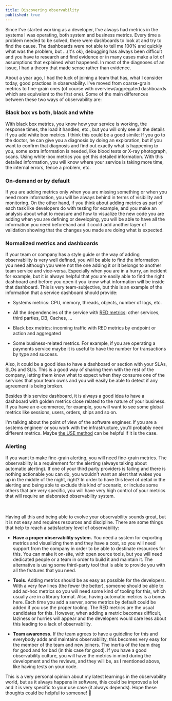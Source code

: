```yaml
---
title: Discovering observability
published: true
---
```


Since I've started working as a developer, I've always had metrics in the systems I was operating, both system and business metrics. Every time a problem needed to be solved, there were dashboards to look at and try to find the cause. The dashboards were not able to tell me 100% and quickly what was the problem, but ...(it's ok), debugging has always been difficult and you have to research and find evidence or in many cases make a lot of assumptions that explained what happened. In most of the diagnoses of an issue, I had a theory that made sense rather than evidence.

About a year ago, I had the luck of joining a team that has, what I consider today, good practices in observability. I've moved from coarse-grain metrics to fine-grain ones (of course with overview/aggregated dashboards which are equivalent to the first one). Some of the main differences between these two ways of observability are:

### Black box vs both, black and white
With black box metrics, you know how your service is working, the response times, the load it handles, etc., but you will only see all the details if you add white box metrics. I think this could be a good simile: If you go to the doctor, he can give you a diagnosis by doing an exploration, but if you want to confirm that diagnosis and find out exactly what is happening to you, some extra information is needed, like blood tests or X-ray photograph, scans. Using white-box metrics you get this detailed information. With this detailed information, you will know where your service is taking more time, the internal errors, fence a problem, etc.

### On-demand or by default
If you are adding metrics only when you are missing something or when you need more information, you will be always behind in terms of visibility and monitoring. On the other hand, if you think about adding metrics as part of each task like developers do with testing for example, and you make an analysis about what to measure and how to visualize the new code you are adding when you are defining or developing, you will be able to have all the information you need beforehand and it could add another layer of validation showing that the changes you made are doing what is expected.

### Normalized metrics and dashboards
If your team or company has a style guide or the way of adding observability is very well defined, you will be able to find the information you need although you were not the one adding it or it belongs to another team service and vice-versa. Especially when you are in a hurry, an incident for example, but it is always helpful that you are easily able to find the right dashboard and before you open it you know what information will be inside that dashboard. This is very team-subjective, but this is an example of the information that a service dashboard should provide:
- Systems metrics: CPU,  memory, threads, objects, number of logs, etc.

- All the dependencies of the service with [RED metrics](https://www.weave.works/blog/the-red-method-key-metrics-for-microservices-architecture/): other services, third parties, DB, Caches, ...

- Black box metrics: incoming traffic with RED metrics by endpoint or action and aggregated

- Some business-related metrics. For example, if you are operating a payments service maybe it is useful to have the number for transactions by type and success.

Also, it could be a good idea to have a dashboard or section with your SLAs, SLOs and SLIs. This is a good way of sharing them with the rest of the company, letting them know what to expect when they consume one of the services that your team owns and you will easily be able to detect if any agreement is being broken.

Besides this service dashboard, it is always a good idea to have a dashboard with golden metrics close related to the nature of your business. If you have an e-commerce, for example, you will want to see some global metrics like sessions, users, orders, ships and so on.

I'm talking about the point of view of the software engineer. If you are a systems engineer or you work with the infrastructure, you'll probably need different metrics. Maybe [the USE method](https://www.brendangregg.com/usemethod.html) can be helpful if it is the case.

### Alerting
If you want to make fine-grain alerting, you will need fine-grain metrics. The observability is a requirement for the alerting (always talking about automatic alerting). If one of your third party providers is failing and there is nothing actionable you can do, you wouldn't want an alert that wakes you up in the middle of the night, right? In order to have this level of detail in the alerting and being able to exclude this kind of scenario, or include some others that are very specific, you will have very high control of your metrics that will require an elaborated observability system.

<br/><br/>
Having all this and being able to evolve your observability sounds great, but it is not easy and requires resources and discipline. There are some things that help to reach a satisfactory level of observability:

- **Have a proper observability system.** You need a system for exporting metrics and visualizing them and they have a cost, so you will need support from the company in order to be able to destinate resources for this. You can make it on-site, with open source tools, but you will need dedicated people or a team in order to build it and maintain it. The alternative is using some third-party tool that is able to provide you with all the features that you need.


- **Tools.** Adding metrics should be as easy as possible for the developers. With a very few lines (the fewer the better), someone should be able to add ad-hoc metrics so you will need some kind of tooling for this, which usually are in a library format. Also, having automatic metrics is a bonus here. Each time you add a server, some metrics by default could be added if you use the proper tooling. The RED metrics are the usual candidates for this. However, when adding a metric becomes difficult, laziness or hurries will appear and the developers would care less about this leading to a lack of observability.

- **Team awareness.** If the team agrees to have a guideline for this and everybody adds and maintains observability, this becomes very easy for the member of the team and new joiners. The inertia of the team drag for good and for bad (in this case for good). If you have a good observability culture, you will have the metrics in mind during the development and the reviews, and they will be, as I mentioned above, like having tests on your code.

This is a very personal opinion about my latest learnings in the observability world, but as it always happens in software, this could be improved a lot and it is very specific to your use case (it always depends). Hope these thoughts could be helpful to someone! 👋
